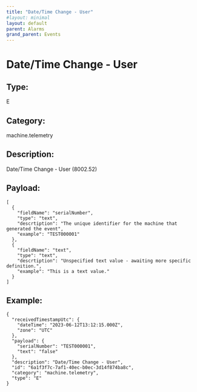 ```yaml
---
title: "Date/Time Change - User"
#layout: minimal
layout: default
parent: Alarms
grand_parent: Events
---
```


# Date/Time Change - User

## Type:

E

## Category:

machine.telemetry

## Description: 

Date/Time Change - User (8002.52)

## Payload:

```
[
  {
    "fieldName": "serialNumber",
    "type": "text",
    "descrtiption": "The unique identifier for the machine that generated the event",
    "example": "TEST000001"
  },
  {
    "fieldName": "text",
    "type": "text",
    "descrtiption": "Unspecified text value - awaiting more specific definition.",
    "example": "This is a text value."
  }
]
```

## Example:

```
{
  "receivedTimestampUtc": {
    "dateTime": "2023-06-12T13:12:15.000Z",
    "zone": "UTC"
  },
  "payload": {
    "serialNumber": "TEST000001",
    "text": "false"
  },
  "description": "Date/Time Change - User",
  "id": "6a1f3f7c-7af1-40ec-b0ec-3d14f874ba8c",
  "category": "machine.telemetry",
  "type": "E"
}
```
